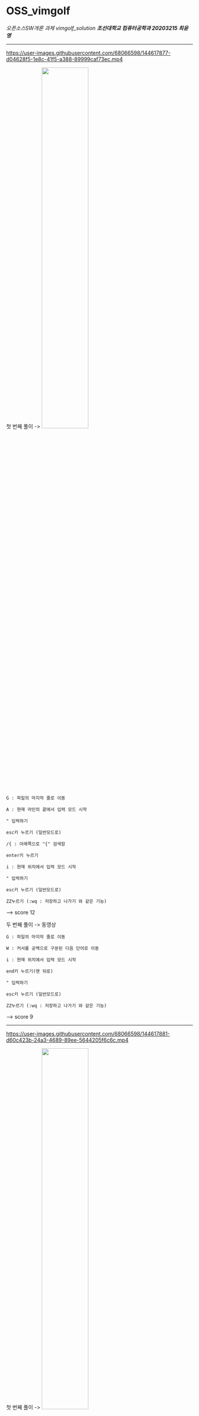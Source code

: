 # OSS_vimgolf
_오픈소스SW개론 과제 vimgolf_solution_
***조선대학교 컴퓨터공학과 20203215 최윤영***


---------------

https://user-images.githubusercontent.com/68066598/144617877-d04628f5-1e8c-41f5-a388-89999caf73ec.mp4


<solution>
  첫 번째 풀이 ->
  <img src="https://user-images.githubusercontent.com/68066598/144618870-4e9e182f-967b-41ec-a7c9-c794c9c8608d.png" width="50%" height="50%"/>
  
  
    G : 파일의 마지막 줄로 이동
  
    A : 현재 라인의 끝에서 입력 모드 시작
  
    " 입력하기
  
    esc키 누르기 (일반모드로)
  
    /{ : 아래쪽으로 "{" 검색함 
  
    enter키 누르기
  
    i : 현재 위치에서 입력 모드 시작
  
    " 입력하기
  
    esc키 누르기 (일반모드로)
  
    ZZ누르기 (:wq : 저장하고 나가기 와 같은 기능)
  
  --> score 12


  두 번째 풀이 -> 동영상
    
    G : 파일의 마지막 줄로 이동
  
    W : 커서를 공백으로 구분된 다음 단어로 이동
  
    i : 현재 위치에서 입력 모드 시작
  
    end키 누르기(맨 뒤로)
  
    " 입력하기
  
    esc키 누르기 (일반모드로)
  
    ZZ누르기 (:wq : 저장하고 나가기 와 같은 기능)
  
  --> score 9

  
  -------------------------------------------
  

https://user-images.githubusercontent.com/68066598/144617881-d60c423b-24a3-4689-89ee-5644205f6c6c.mp4
  
<solution>
  첫 번째 풀이 ->
  <img src="https://user-images.githubusercontent.com/68066598/144623916-3281a630-fd33-471f-a329-945afe29ec79.png" width="50%" height="50%"/>
  
  
    :%s/sublime/vim/g : sublime → vim로 치환함
  
    :%s/emacs/vim/g : emacs → vim로 치환함

  
  --> score 36

  두 번째 풀이 -> 동영상
  
     :%s/sublime\|emacs/vim/g : sublime 과 emacs 를 vim 으로 치환함
  
  
----------------------------
  
  
https://user-images.githubusercontent.com/68066598/144617883-6d2d297b-12d0-4352-80dc-f8002733bfeb.mp4
  
 <solution>
  첫 번째 풀이 ->
  <img src="https://user-images.githubusercontent.com/68066598/144625706-20535099-8114-4ca1-b575-38a11bc73f46.png" width="50%" height="50%"/>
   
   
    M : 현재 화면 기준 중간으로 이동
  
    end키 누르기
  
    o : 현재 라인의 다음 줄에서 입력 모드 시작
  
    tab 누르기 
  
    // Version TODO 직접 타자 치기
  
    esc키 누르기 (일반모드로)
  
    j 눌러서 한 칸 아래로
  
    o : 현재 라인의 다음 줄에서 입력 모드 시작
  
    // Debug TODO 직접 타자 치기
   
    esc키 누르기 (일반모드로)
  
    ZZ누르기 (:wq : 저장하고 나가기 와 같은 기능)
  
  --> score 38
  
   
 <solution>
  두 번째 풀이 ->
  <img src="https://user-images.githubusercontent.com/68066598/144626966-71b5900a-f398-4498-8091-687fa02afbd6.png" width="50%" height="50%"/>

   
  
    :4 (네 번째 줄로 이동)
  
    enter키 누르기
  
    O : 현재 라인을 다음 줄로 밀고 입력 모드 시작
  
    tab 키 누르기
  
    // Version TODO 직접 타자 치기
  
    esc키 누르기 (일반모드로)
  
    :6 (여섯 번째 줄로 이동)
   
    O : 현재 라인을 다음 줄로 밀고 입력 모드 시작
   
    // Debug TODO 직접 타자 치기
   
    esc키 누르기 (일반모드로)
  
    ZZ누르기 (:wq : 저장하고 나가기 와 같은 기능)
  
  --> score 40

                                                                                                                                          
                                                                                                                                          
https://user-images.githubusercontent.com/68066598/144617885-caf39a37-7211-41d6-ace8-3b5f509b7639.mp4


https://user-images.githubusercontent.com/68066598/144617868-1215ddb9-735e-4c40-a2ca-49a5afcc665e.mp4
